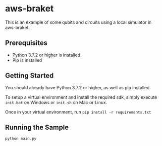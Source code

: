 # aws-braket

This is an example of some qubits and circuits using a local simulator in aws-braket.

## Prerequisites

- Python 3.7.2 or higher is installed.
- Pip is installed

## Getting Started

You should already have Python 3.7.2 or higher, as well as pip installed.

To setup a virtual environment and install the required sdk, simply execute `init.bat` on Windows or `init.sh` on Mac or Linux.

Once in your virtual environment, run `pip install -r requirements.txt`

## Running the Sample

`python main.py`
